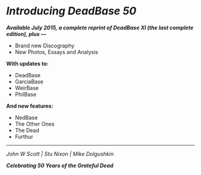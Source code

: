 
# _Introducing DeadBase 50_

_**Available July 2015, a complete reprint of DeadBase XI (the last complete edition), plus —**_
- Brand new Discography
- New Photos, Essays and Analysis

**With updates to:**
- DeadBase
- GarciaBase
- WeirBase
- PhilBase

**And new features:**
- NedBase
- The Other Ones
- The Dead
- Furthur

----
_John W Scott | Stu Nixon | Mike Dolgushkin_

_**Celebrating 50 Years of the Grateful Dead**_

